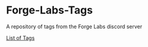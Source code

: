 # Forge-Labs-Tags

A repository of tags from the Forge Labs discord server

[List of Tags](TableOfTags.md)